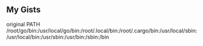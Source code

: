 
## My Gists

original PATH  /root/go/bin:/usr/local/go/bin:/root/.local/bin:/root/.cargo/bin:/usr/local/sbin:/usr/local/bin:/usr/sbin:/usr/bin:/sbin:/bin
